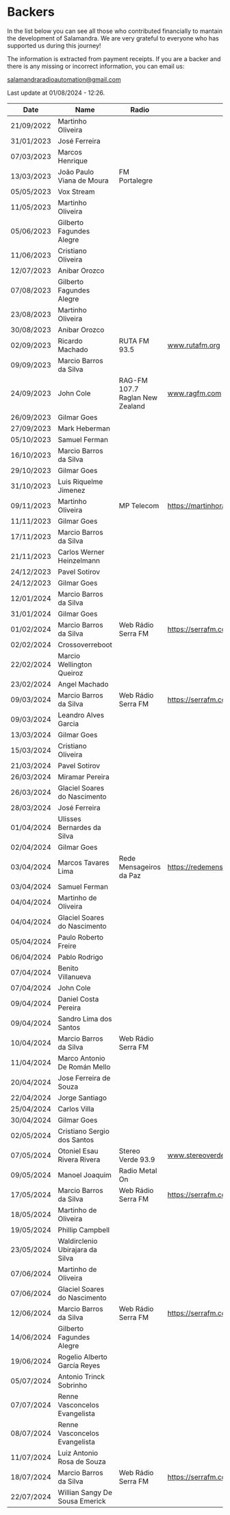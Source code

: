 # Backers

In the list below you can see all those who contributed financially to mantain the development of Salamandra. We are very grateful to everyone who has supported us during this journey!

The information is extracted from payment receipts. If you are a backer and there is any missing or incorrect information, you can email us:

<a href="mailto:salamandraradioautomation@gmail.com">salamandraradioautomation@gmail.com</a>

Last update at 01/08/2024 - 12:26.

| Date | Name | Radio | Site |
| ---- | ---- | ----- | ---- |
| 21/09/2022 | Martinho Oliveira |  |  |
| 31/01/2023 | José Ferreira |  |  |
| 07/03/2023 | Marcos Henrique |  |  |
| 13/03/2023 | João Paulo Viana de Moura | FM Portalegre |  |
| 05/05/2023 | Vox Stream |  |  |
| 11/05/2023 | Martinho Oliveira |  |  |
| 05/06/2023 | Gilberto Fagundes Alegre |  |  |
| 11/06/2023 | Cristiano Oliveira |  |  |
| 12/07/2023 | Anibar Orozco |  |  |
| 07/08/2023 | Gilberto Fagundes Alegre |  |  |
| 23/08/2023 | Martinho Oliveira |  |  |
| 30/08/2023 | Anibar Orozco |  |  |
| 02/09/2023 | Ricardo Machado | RUTA FM 93.5 | www.rutafm.org |
| 09/09/2023 | Marcio Barros da Silva |  |  |
| 24/09/2023 | John Cole | RAG-FM 107.7 Raglan New Zealand | www.ragfm.com |
| 26/09/2023 | Gilmar Goes |  |  |
| 27/09/2023 | Mark Heberman |  |  |
| 05/10/2023 | Samuel Ferman |  |  |
| 16/10/2023 | Marcio Barros da Silva |  |  |
| 29/10/2023 | Gilmar Goes |  |  |
| 31/10/2023 | Luis Riquelme Jimenez |  |  |
| 09/11/2023 | Martinho Oliveira | MP Telecom | https://martinhoradio.com.br |
| 11/11/2023 | Gilmar Goes |  |  |
| 17/11/2023 | Marcio Barros da Silva |  |  |
| 21/11/2023 | Carlos Werner Heinzelmann |  |  |
| 24/12/2023 | Pavel Sotirov |  |  |
| 24/12/2023 | Gilmar Goes |  |  |
| 12/01/2024 | Marcio Barros da Silva |  |  |
| 31/01/2024 | Gilmar Goes |  |  |
| 01/02/2024 | Marcio Barros da Silva | Web Rádio Serra FM | https://serrafm.com |
| 02/02/2024 | Crossoverreboot |  |  |
| 22/02/2024 | Marcio Wellington Queiroz |  |  |
| 23/02/2024 | Angel Machado |  |  |
| 09/03/2024 | Marcio Barros da Silva | Web Rádio Serra FM | https://serrafm.com |
| 09/03/2024 | Leandro Alves Garcia |  |  |
| 13/03/2024 | Gilmar Goes |  |  |
| 15/03/2024 | Cristiano Oliveira |  |  |
| 21/03/2024 | Pavel Sotirov |  |  |
| 26/03/2024 | Miramar Pereira |  |  |
| 26/03/2024 | Glaciel Soares do Nascimento |  |  |
| 28/03/2024 | José Ferreira |  |  |
| 01/04/2024 | Ulisses Bernardes da Silva |  |  |
| 02/04/2024 | Gilmar Goes |  |  |
| 03/04/2024 | Marcos Tavares Lima | Rede Mensageiros da Paz | https://redemensageirosdapaz.com.br |
| 03/04/2024 | Samuel Ferman |  |  |
| 04/04/2024 | Martinho de Oliveira  |  |  |
| 04/04/2024 | Glaciel Soares do Nascimento |  |  |
| 05/04/2024 | Paulo Roberto Freire |  |  |
| 06/04/2024 | Pablo Rodrigo |  |  |
| 07/04/2024 | Benito Villanueva |  |  |
| 07/04/2024 | John Cole |  |  |
| 09/04/2024 | Daniel Costa Pereira |  |  |
| 09/04/2024 | Sandro Lima dos Santos |  |  |
| 10/04/2024 | Marcio Barros da Silva | Web Rádio Serra FM |  |
| 11/04/2024 | Marco Antonio De Román Mello |  |  |
| 20/04/2024 | Jose Ferreira de Souza |  |  |
| 22/04/2024 | Jorge Santiago |  |  |
| 25/04/2024 | Carlos Villa |  |  |
| 30/04/2024 | Gilmar Goes |  |  |
| 02/05/2024 | Cristiano Sergio dos Santos |  |  |
| 07/05/2024 | Otoniel Esau Rivera Rivera | Stereo Verde 93.9 | www.stereoverde939.com |
| 09/05/2024 | Manoel Joaquim | Radio Metal On |  |
| 17/05/2024 | Marcio Barros da Silva | Web Rádio Serra FM | https://serrafm.com |
| 18/05/2024 | Martinho de Oliveira  |  |  |
| 19/05/2024 | Phillip Campbell |  |  |
| 23/05/2024 | Waldirclenio Ubirajara da Silva |  |  |
| 07/06/2024 | Martinho de Oliveira |  |  |
| 07/06/2024 | Glaciel Soares do Nascimento |  |  |
| 12/06/2024 | Marcio Barros da Silva | Web Rádio Serra FM | https://serrafm.com |
| 14/06/2024 | Gilberto Fagundes Alegre |  |  |
| 19/06/2024 | Rogelio Alberto García Reyes |  |  |
| 05/07/2024 | Antonio Trinck Sobrinho |  |  |
| 07/07/2024 | Renne Vasconcelos Evangelista |  |  |
| 08/07/2024 | Renne Vasconcelos Evangelista |  |  |
| 11/07/2024 | Luiz Antonio Rosa de Souza |  |  |
| 18/07/2024 | Marcio Barros da Silva | Web Rádio Serra FM | https://serrafm.com |
| 22/07/2024 | Willian Sangy De Sousa Emerick |  |  |